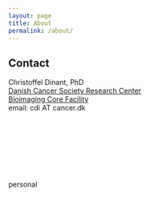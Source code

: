 ```yaml
---
layout: page
title: About
permalink: /about/
---
```


## Contact  

Christoffel Dinant, PhD  
[Danish Cancer Society Research Center](https://www.cancer.dk/international/)  
[Bioimaging Core Facility](https://github.com/BICF-DCRC)  
email: cdi AT cancer.dk  
personal [<svg class="svg-icon"><use xlink:href="{{ '/assets/minima-social-icons.svg#github' | relative_url }}"></use></svg>](https://github.com/chrisdinant)
